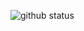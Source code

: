 ![github status](https://github-readme-stats.vercel.app/api/top-langs/?username=percentzero&show_icons=true&bg_color=10,e96443,904e95&title_color=fff&text_color=fff&layout=compact)
